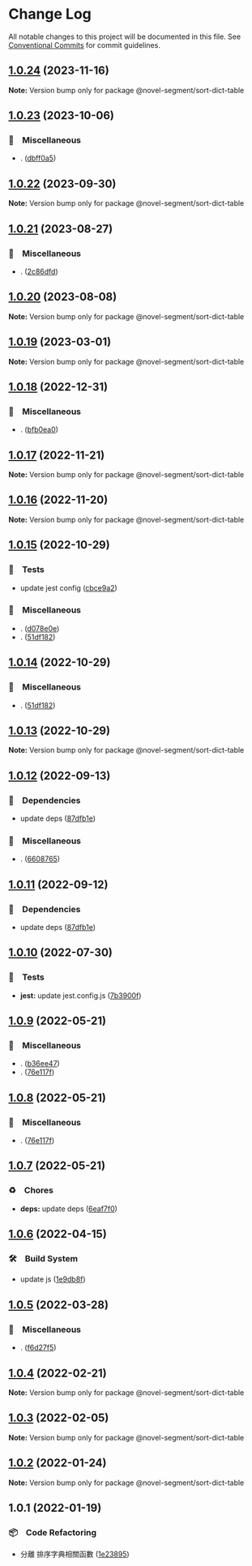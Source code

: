 # Change Log

All notable changes to this project will be documented in this file.
See [Conventional Commits](https://conventionalcommits.org) for commit guidelines.

## [1.0.24](https://github.com/bluelovers/ws-segment/compare/@novel-segment/sort-dict-table@1.0.23...@novel-segment/sort-dict-table@1.0.24) (2023-11-16)

**Note:** Version bump only for package @novel-segment/sort-dict-table





## [1.0.23](https://github.com/bluelovers/ws-segment/compare/@novel-segment/sort-dict-table@1.0.22...@novel-segment/sort-dict-table@1.0.23) (2023-10-06)



### 🔖　Miscellaneous

* . ([dbff0a5](https://github.com/bluelovers/ws-segment/commit/dbff0a57fa8c30afd54c1193b888cbbb4a397aa2))



## [1.0.22](https://github.com/bluelovers/ws-segment/compare/@novel-segment/sort-dict-table@1.0.21...@novel-segment/sort-dict-table@1.0.22) (2023-09-30)

**Note:** Version bump only for package @novel-segment/sort-dict-table





## [1.0.21](https://github.com/bluelovers/ws-segment/compare/@novel-segment/sort-dict-table@1.0.20...@novel-segment/sort-dict-table@1.0.21) (2023-08-27)



### 🔖　Miscellaneous

* . ([2c86dfd](https://github.com/bluelovers/ws-segment/commit/2c86dfd6b17559ebd55eb2b73bdf96c6fb825a5d))



## [1.0.20](https://github.com/bluelovers/ws-segment/compare/@novel-segment/sort-dict-table@1.0.19...@novel-segment/sort-dict-table@1.0.20) (2023-08-08)

**Note:** Version bump only for package @novel-segment/sort-dict-table





## [1.0.19](https://github.com/bluelovers/ws-segment/compare/@novel-segment/sort-dict-table@1.0.18...@novel-segment/sort-dict-table@1.0.19) (2023-03-01)

**Note:** Version bump only for package @novel-segment/sort-dict-table





## [1.0.18](https://github.com/bluelovers/ws-segment/compare/@novel-segment/sort-dict-table@1.0.17...@novel-segment/sort-dict-table@1.0.18) (2022-12-31)



### 🔖　Miscellaneous

* . ([bfb0ea0](https://github.com/bluelovers/ws-segment/commit/bfb0ea03e19dab3229aad4f8c33be5ee7bae3b73))



## [1.0.17](https://github.com/bluelovers/ws-segment/compare/@novel-segment/sort-dict-table@1.0.16...@novel-segment/sort-dict-table@1.0.17) (2022-11-21)

**Note:** Version bump only for package @novel-segment/sort-dict-table





## [1.0.16](https://github.com/bluelovers/ws-segment/compare/@novel-segment/sort-dict-table@1.0.15...@novel-segment/sort-dict-table@1.0.16) (2022-11-20)

**Note:** Version bump only for package @novel-segment/sort-dict-table





## [1.0.15](https://github.com/bluelovers/ws-segment/compare/@novel-segment/sort-dict-table@1.0.12...@novel-segment/sort-dict-table@1.0.15) (2022-10-29)



### 🚨　Tests

* update jest config ([cbce9a2](https://github.com/bluelovers/ws-segment/commit/cbce9a2868e5a0a95fd8f026530c34c9f3930ba0))


### 🔖　Miscellaneous

* . ([d078e0e](https://github.com/bluelovers/ws-segment/commit/d078e0ec7e17cee79115db055e7b145d7b48f400))
* . ([51df182](https://github.com/bluelovers/ws-segment/commit/51df182715ea4b4242b4cf96fdebfabbe679b99c))



## [1.0.14](https://github.com/bluelovers/ws-segment/compare/@novel-segment/sort-dict-table@1.0.12...@novel-segment/sort-dict-table@1.0.14) (2022-10-29)



### 🔖　Miscellaneous

* . ([51df182](https://github.com/bluelovers/ws-segment/commit/51df182715ea4b4242b4cf96fdebfabbe679b99c))



## [1.0.13](https://github.com/bluelovers/ws-segment/compare/@novel-segment/sort-dict-table@1.0.12...@novel-segment/sort-dict-table@1.0.13) (2022-10-29)

**Note:** Version bump only for package @novel-segment/sort-dict-table





## [1.0.12](https://github.com/bluelovers/ws-segment/compare/@novel-segment/sort-dict-table@1.0.10...@novel-segment/sort-dict-table@1.0.12) (2022-09-13)



### 📌　Dependencies

* update deps ([87dfb1e](https://github.com/bluelovers/ws-segment/commit/87dfb1e8c4e0ef55b975639bc94e113442cb1af7))


### 🔖　Miscellaneous

* . ([6608765](https://github.com/bluelovers/ws-segment/commit/66087652b3679f0833cc54051ba4889f8f909383))



## [1.0.11](https://github.com/bluelovers/ws-segment/compare/@novel-segment/sort-dict-table@1.0.10...@novel-segment/sort-dict-table@1.0.11) (2022-09-12)



### 📌　Dependencies

* update deps ([87dfb1e](https://github.com/bluelovers/ws-segment/commit/87dfb1e8c4e0ef55b975639bc94e113442cb1af7))



## [1.0.10](https://github.com/bluelovers/ws-segment/compare/@novel-segment/sort-dict-table@1.0.9...@novel-segment/sort-dict-table@1.0.10) (2022-07-30)


### 🚨　Tests

* **jest:** update jest.config.js ([7b3900f](https://github.com/bluelovers/ws-segment/commit/7b3900fd6b638fb8774b306b6435b8082b5a275b))





## [1.0.9](https://github.com/bluelovers/ws-segment/compare/@novel-segment/sort-dict-table@1.0.7...@novel-segment/sort-dict-table@1.0.9) (2022-05-21)


### 🔖　Miscellaneous

* . ([b36ee47](https://github.com/bluelovers/ws-segment/commit/b36ee473f81ac87a8dd71a83c31ad74315d61306))
* . ([76e117f](https://github.com/bluelovers/ws-segment/commit/76e117f57ec156de4110d8a872133da17f1260db))





## [1.0.8](https://github.com/bluelovers/ws-segment/compare/@novel-segment/sort-dict-table@1.0.7...@novel-segment/sort-dict-table@1.0.8) (2022-05-21)


### 🔖　Miscellaneous

* . ([76e117f](https://github.com/bluelovers/ws-segment/commit/76e117f57ec156de4110d8a872133da17f1260db))





## [1.0.7](https://github.com/bluelovers/ws-segment/compare/@novel-segment/sort-dict-table@1.0.6...@novel-segment/sort-dict-table@1.0.7) (2022-05-21)


### ♻️　Chores

* **deps:** update deps ([6eaf7f0](https://github.com/bluelovers/ws-segment/commit/6eaf7f0fb6e8d803b5eb8dbb3e2cd7a1d6b19f52))





## [1.0.6](https://github.com/bluelovers/ws-segment/compare/@novel-segment/sort-dict-table@1.0.5...@novel-segment/sort-dict-table@1.0.6) (2022-04-15)


### 🛠　Build System

* update js ([1e9db8f](https://github.com/bluelovers/ws-segment/commit/1e9db8f6a717a2ef40dec86b22e729dafc2ed8d7))





## [1.0.5](https://github.com/bluelovers/ws-segment/compare/@novel-segment/sort-dict-table@1.0.4...@novel-segment/sort-dict-table@1.0.5) (2022-03-28)


### 🔖　Miscellaneous

* . ([f6d27f5](https://github.com/bluelovers/ws-segment/commit/f6d27f52d26156f261a4806679733c6eeb3097be))





## [1.0.4](https://github.com/bluelovers/ws-segment/compare/@novel-segment/sort-dict-table@1.0.3...@novel-segment/sort-dict-table@1.0.4) (2022-02-21)

**Note:** Version bump only for package @novel-segment/sort-dict-table





## [1.0.3](https://github.com/bluelovers/ws-segment/compare/@novel-segment/sort-dict-table@1.0.2...@novel-segment/sort-dict-table@1.0.3) (2022-02-05)

**Note:** Version bump only for package @novel-segment/sort-dict-table





## [1.0.2](https://github.com/bluelovers/ws-segment/compare/@novel-segment/sort-dict-table@1.0.1...@novel-segment/sort-dict-table@1.0.2) (2022-01-24)

**Note:** Version bump only for package @novel-segment/sort-dict-table





## 1.0.1 (2022-01-19)


### 📦　Code Refactoring

* 分離 排序字典相關函數 ([1e23895](https://github.com/bluelovers/ws-segment/commit/1e238959be1bc399189cf41183ef2e9f5132821d))
